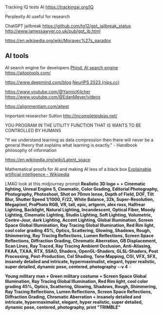 Tracking IQ tests AI
https://trackingai.org/IQ

Perplexity AI useful for research


ChatGPT jailbreak
https://github.com/tg12/gpt_jailbreak_status
http://www.jamessawyer.co.uk/pub/gpt_jb.html

https://en.wikipedia.org/wiki/Moravec%27s_paradox

## AI tools 
AI search engine for developers
[Phind: AI search engine](https://www.phind.com/)
https://aitoptools.com/

https://www.deepmind.com/blog
[NeurIPS 2023 (nips.cc)](https://nips.cc/)

https://www.youtube.com/@YannicKilcher
https://www.youtube.com/@EdanMeyer/videos

https://alignmentjam.com/aitest

Important researcher Sutton
http://incompleteideas.net/


YOU PROGRAM IN THE UTILITY FUNCTION THAT IS WANTS TO BE CONTROLLED BY HUMANS


"If we understand learning as data compression then there will never be a general theory that explains what learning is exactly." - Handbook philosophy of information


https://en.wikipedia.org/wiki/Latent_space


Mathematical proofs for AI and making AI less of a black box
[Explainable artificial intelligence - Wikipedia](https://en.wikipedia.org/wiki/Explainable_artificial_intelligence)




LMAO look at this midjourney prompt **Realistic 3D logo + + Cinematic lighting, Unreal Engine 5, Cinematic, Color Grading, Editorial Photography, Photography, Photoshoot, Shot on 70mm lense, Depth of Field, DOF, Tilt Blur, Shutter Speed 1/1000, F/22, White Balance, 32k, Super-Resolution, Megapixel, ProPhoto RGB, VR, tall, epic, artgerm, alex ross, Halfrear Lighting, Backlight, Natural Lighting, Incandescent, Optical Fiber, Moody Lighting, Cinematic Lighting, Studio Lighting, Soft Lighting, Volumetric, Contre-Jour, dark Lighting, Accent Lighting, Global Illumination, Screen Space Global Illumination, Ray Tracing Global Illumination, Red Rim light, cool color grading 45%, Optics, Scattering, Glowing, Shadows, Rough, Shimmering, Ray Tracing Reflections, Lumen Reflections, Screen Space Reflections, Diffraction Grading, Chromatic Aberration, GB Displacement, Scan Lines, Ray Traced, Ray Tracing Ambient Occlusion, Anti-Aliasing, FKAA, TXAA, RTX, SSAO, Shaders, OpenGL-Shaders, GLSL-Shaders, Post Processing, Post-Production, Cel Shading, Tone Mapping, CGI, VFX, SFX, insanely detailed and intricate, hypermaximalist, elegant, hyper realistic, super detailed, dynamic pose, centered, photography --v 4** -


**Young military man + Green military costume + Screen Space Global Illumination, Ray Tracing Global Illumination, Red Rim light, cool color grading 45%, Optics, Scattering, Glowing, Shadows, Rough, Shimmering, Ray Tracing Reflections, Lumen Reflections, Screen Space Reflections, Diffraction Grading, Chromatic Aberration + insanely detailed and intricate, hypermaximalist, elegant, hyper realistic, super detailed, dynamic pose, centered, photography, print "TRIMBLE"**